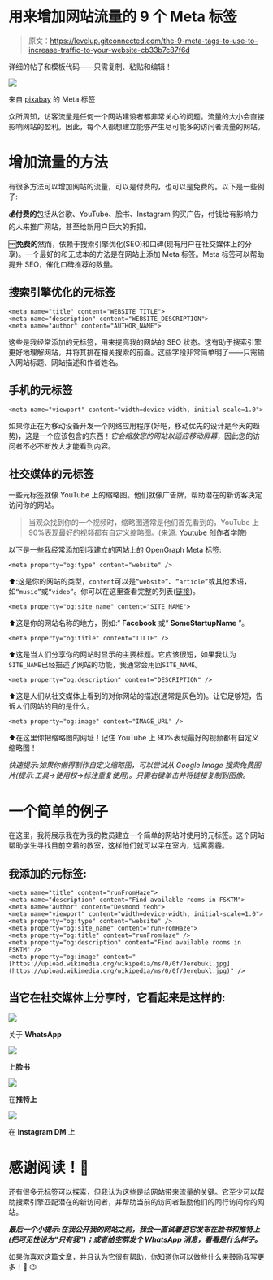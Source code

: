 # 用来增加网站流量的 9 个 Meta 标签

> 原文：<https://levelup.gitconnected.com/the-9-meta-tags-to-use-to-increase-traffic-to-your-website-cb33b7c87f6d>

详细的帖子和模板代码——只需复制、粘贴和编辑！

![](img/824e949254396e3bb6e5ebe6d23715be.png)

来自 [pixabay](https://pixabay.com/photos/web-page-htlm-code-programming-2341973/) 的 Meta 标签

众所周知，访客流量是任何一个网站建设者都非常关心的问题。流量的大小会直接影响网站的盈利。因此，每个人都想建立能够产生尽可能多的访问者流量的网站。

# 增加流量的方法

有很多方法可以增加网站的流量，可以是付费的，也可以是免费的。以下是一些例子:

**💰付费的**包括从谷歌、YouTube、脸书、Instagram 购买广告，付钱给有影响力的人来推广网站，甚至给新用户巨大的折扣。

🆓**免费的**然而，依赖于搜索引擎优化(SEO)和口碑(现有用户在社交媒体上的分享)。一个最好的和无成本的方法是在网站上添加 Meta 标签。Meta 标签可以帮助提升 SEO，催化口碑推荐的数量。

## 搜索引擎优化的元标签

```
<meta name="title" content="WEBSITE_TITLE">
<meta name="description" content="WEBSITE_DESCRIPTION">
<meta name="author" content="AUTHOR_NAME">
```

这些是我经常添加的元标签，用来提高我的网站的 SEO 状态。这有助于搜索引擎更好地理解网站，并将其排在相关搜索的前面。这些字段非常简单明了——只需输入网站标题、网站描述和作者姓名。

## 手机的元标签

```
<meta name="viewport" content="width=device-width, initial-scale=1.0">
```

如果你正在为移动设备开发一个网络应用程序(好吧，移动优先的设计是今天的趋势)，这是一个应该包含的东西！*它会缩放您的网站以适应移动屏幕*，因此您的访问者不必不断放大才能看到内容。

## 社交媒体的元标签

一些元标签就像 YouTube 上的缩略图。他们就像广告牌，帮助潜在的新访客决定访问你的网站。

> 当观众找到你的一个视频时，缩略图通常是他们首先看到的，YouTube 上 90%表现最好的视频都有自定义缩略图。(来源: [Youtube 创作者学院](https://creatoracademy.youtube.com/page/lesson/thumbnails?cid=get-discovered&hl=en#strategies-zippy-link-2))

以下是一些我经常添加到我建立的网站上的 OpenGraph Meta 标签:

```
<meta property="og:type" content="website" />
```

⬆️:这是你的网站的类型，`content`可以是`“website”`、`“article”`或其他术语，如`“music”`或`“video”`。你可以在这里查看完整的列表([链接](https://ogp.me/#types))。

```
<meta property="og:site_name" content="SITE_NAME">
```

⬆️这是你的网站名称的地方，例如:“ **Facebook** 或“ **SomeStartupName** ”。

```
<meta property="og:title" content="TILTE" />
```

⬆️这是当人们分享你的网站时显示的主要标题。它应该很短，如果我认为`SITE_NAME`已经描述了网站的功能，我通常会用回`SITE_NAME`。

```
<meta property="og:description" content="DESCRIPTION" />
```

⬆️这是人们从社交媒体上看到的对你网站的描述(通常是灰色的)。让它足够短，告诉人们网站的目的是什么。

```
<meta property="og:image" content="IMAGE_URL" />
```

⬆️在这里你把缩略图的网址！记住 YouTube 上 90%表现最好的视频都有自定义缩略图！

*快速提示:如果你懒得制作自定义缩略图，可以尝试从 Google Image 搜索免费图片(提示:工具→使用权→标注重复使用)。只需右键单击并将链接复制到图像。*

# 一个简单的例子

在这里，我将展示我在为我的教员建立一个简单的网站时使用的元标签。这个网站帮助学生寻找目前空着的教室，这样他们就可以呆在室内，远离雾霾。

## 我添加的元标签:

```
<meta name="title" content="runFromHaze">
<meta name="description" content="Find available rooms in FSKTM">
<meta name="author" content="Desmond Yeoh">
<meta name="viewport" content="width=device-width, initial-scale=1.0">
<meta property="og:type" content="website" />
<meta property="og:site_name" content="runFromHaze">
<meta property="og:title" content="runFromHaze" />
<meta property="og:description" content="Find available rooms in FSKTM" />
<meta property="og:image" content="[https://upload.wikimedia.org/wikipedia/ms/0/0f/Jerebukl.jpg](https://upload.wikimedia.org/wikipedia/ms/0/0f/Jerebukl.jpg)" />
```

## 当它在社交媒体上分享时，它看起来是这样的:

![](img/c08014a890164d6926f056dea451bd4d.png)

关于 **WhatsApp**

![](img/451efe03924c4a90955ed38c1eceadfa.png)

上**脸书**

![](img/d0d25d2f8ecb27ff9e36798a002312d6.png)

在**推特上**

![](img/112b5f9a436f90c5a6bbfefb93fed49b.png)

在 **Instagram DM 上**

# 感谢阅读！🙇

还有很多元标签可以探索，但我认为这些是给网站带来流量的关键。它至少可以帮助搜索引擎匹配潜在的新访问者，并帮助当前的访问者鼓励他们的同行访问你的网站。

***最后一个小提示:在我公开我的网站之前，我会一直试着把它发布在脸书和推特上(把可见性设为“只有我”)；或者给空群发个 WhatsApp 消息，看看是什么样子。***

如果你喜欢这篇文章，并且认为它很有帮助，你知道你可以做些什么来鼓励我写更多！👏 😉